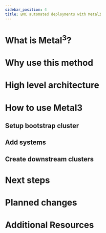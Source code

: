 ```yaml
---
sidebar_position: 4
title: BMC automated deployments with Metal3
---
```


# What is Metal<sup>3</sup>?

# Why use this method

# High level architecture

# How to use Metal3

## Setup bootstrap cluster

## Add systems

## Create downstream clusters


# Next steps

# Planned changes

# Additional Resources
